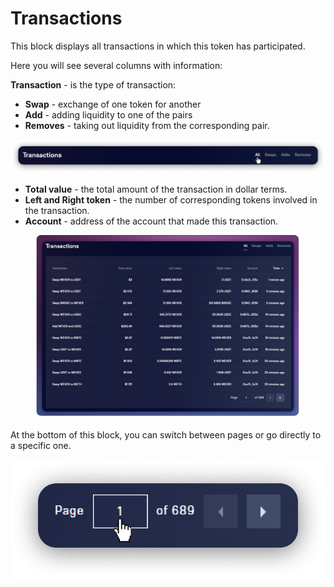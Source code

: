 # Transactions

This block displays all transactions in which this token has participated.

Here you will see several columns with information:

**Transaction** - is the type of transaction:

* **Swap** - exchange of one token for another
* **Add** - adding liquidity to one of the pairs
* **Removes** - taking out liquidity from the corresponding pair.

![You can switch between the types of transactions that will be displayed](<../../../../.gitbook/assets/image (270).png>)

* **Total value** - the total amount of the transaction in dollar terms.
* **Left and Right token** - the number of corresponding tokens involved in the transaction.
* **Account** - address of the account that made this transaction.

<figure><img src="../../../../.gitbook/assets/image (1).png" alt=""><figcaption></figcaption></figure>

At the bottom of this block, you can switch between pages or go directly to a specific one.

![](<../../../../.gitbook/assets/image (327).png>)
